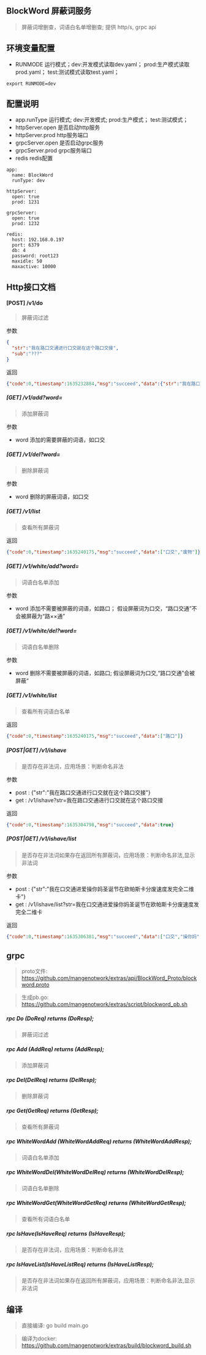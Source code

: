 ## BlockWord 屏蔽词服务
> 屏蔽词增删查，词语白名单增删查; 提供 http/s, grpc api

## 环境变量配置
- RUNMODE 运行模式；dev:开发模式读取dev.yaml； prod:生产模式读取prod.yaml； test:测试模式读取test.yaml；
```shell script
export RUNMODE=dev
```

## 配置说明

- app.runType 运行模式; dev:开发模式; prod:生产模式； test:测试模式；
- httpServer.open  是否启动http服务
- httpServer.prod  http服务端口
- grpcServer.open  是否启动grpc服务
- grpcServer.prod  grpc服务端口
- redis  redis配置

```shell script
app:
  name: BlockWord
  runType: dev  

httpServer:
  open: true
  prod: 1231

grpcServer:
  open: true
  prod: 1232

redis:
  host: 192.168.0.197
  port: 6379
  db: 4
  password: root123
  maxidle: 50
  maxactive: 10000
```

## Http接口文档

####  [POST] /v1/do  
> 屏蔽词过滤

参数
```json
{
  "str":"我在路口交通进行口交就在这个路口交接",
  "sub":"???"
}
```
返回
```json
{"code":0,"timestamp":1635232884,"msg":"succeed","data":{"str":"我在路口交通进行???就在这个路口交接","sub":"???"}}
```

##### [GET] /v1/add?word= 
> 添加屏蔽词

参数
- word 添加的需要屏蔽的词语，如口交

##### [GET] /v1/del?word=  
> 删除屏蔽词

参数
- word 删除的屏蔽词语，如口交

##### [GET] /v1/list 
> 查看所有屏蔽词

返回
```json
{"code":0,"timestamp":1635240175,"msg":"succeed","data":["口交","废物"]}
```

##### [GET] /v1/white/add?word=  
> 词语白名单添加

参数
- word 添加不需要被屏蔽的词语，如路口； 假设屏蔽词为口交，“路口交通”不会被屏蔽为“路××通”

#####  [GET] /v1/white/del?word=   
> 词语白名单删除

参数
- word 删除不需要被屏蔽的词语，如路口; 假设屏蔽词为口交,“路口交通”会被屏蔽“

##### [GET] /v1/white/list 
> 查看所有词语白名单

返回
```json
{"code":0,"timestamp":1635240175,"msg":"succeed","data":["路口"]}
```

##### [POST|GET] /v1/ishave
> 是否存在非法词，应用场景：判断命名非法

参数 
- post : {"str":"我在路口交通进行口交就在这个路口交接"}
- get : /v1/ishave?str=我在路口交通进行口交就在这个路口交接

返回
```json
{"code":0,"timestamp":1635304798,"msg":"succeed","data":true}
```

##### [POST|GET] /v1/ishave/list
> 是否存在非法词如果存在返回所有屏蔽词，应用场景：判断命名非法,显示非法词

参数 
- post : {"str":"我在口交通进爱操你妈圣诞节在欧帕斯卡分废速度发完全二维卡"}
- get : /v1/ishave/list?str=我在口交通进爱操你妈圣诞节在欧帕斯卡分废速度发完全二维卡

返回
```json
{"code":0,"timestamp":1635306381,"msg":"succeed","data":["口交","操你妈"]}
```

## grpc
> proto文件: https://github.com/mangenotwork/extras/api/BlockWord_Proto/blockword.proto

> 生成pb.go: https://github.com/mangenotwork/extras/script/blockword_pb.sh

##### rpc Do (DoReq) returns (DoResp);
> 屏蔽词过滤
##### rpc Add (AddReq) returns (AddResp);
> 添加屏蔽词
##### rpc Del(DelReq) returns (DelResp);
> 删除屏蔽词
##### rpc Get(GetReq) returns (GetResp);
> 查看所有屏蔽词
##### rpc WhiteWordAdd (WhiteWordAddReq) returns (WhiteWordAddResp);
> 词语白名单添加
##### rpc WhiteWordDel(WhiteWordDelReq) returns (WhiteWordDelResp);
> 词语白名单删除
##### rpc WhiteWordGet(WhiteWordGetReq) returns (WhiteWordGetResp);
> 查看所有词语白名单
##### rpc IsHave(IsHaveReq) returns (IsHaveResp);
> 是否存在非法词，应用场景：判断命名非法
##### rpc IsHaveList(IsHaveListReq) returns (IsHaveListResp);
> 是否存在非法词如果存在返回所有屏蔽词，应用场景：判断命名非法,显示非法词

## 编译
> 直接编译:  go build main.go

> 编译为docker: https://github.com/mangenotwork/extras/build/blockword_build.sh

